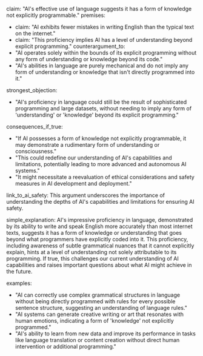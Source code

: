 claim: "AI's effective use of language suggests it has a form of knowledge not explicitly programmable."
premises:
  - claim: "AI exhibits fewer mistakes in writing English than the typical text on the internet."
  - claim: "This proficiency implies AI has a level of understanding beyond explicit programming."
counterargument_to:
  - "AI operates solely within the bounds of its explicit programming without any form of understanding or knowledge beyond its code."
  - "AI's abilities in language are purely mechanical and do not imply any form of understanding or knowledge that isn't directly programmed into it."

strongest_objection:
  - "AI's proficiency in language could still be the result of sophisticated programming and large datasets, without needing to imply any form of 'understanding' or 'knowledge' beyond its explicit programming."

consequences_if_true:
  - "If AI possesses a form of knowledge not explicitly programmable, it may demonstrate a rudimentary form of understanding or consciousness."
  - "This could redefine our understanding of AI's capabilities and limitations, potentially leading to more advanced and autonomous AI systems."
  - "It might necessitate a reevaluation of ethical considerations and safety measures in AI development and deployment."

link_to_ai_safety: This argument underscores the importance of understanding the depths of AI's capabilities and limitations for ensuring AI safety.

simple_explanation: AI's impressive proficiency in language, demonstrated by its ability to write and speak English more accurately than most internet texts, suggests it has a form of knowledge or understanding that goes beyond what programmers have explicitly coded into it. This proficiency, including awareness of subtle grammatical nuances that it cannot explicitly explain, hints at a level of understanding not solely attributable to its programming. If true, this challenges our current understanding of AI capabilities and raises important questions about what AI might achieve in the future.

examples:
  - "AI can correctly use complex grammatical structures in language without being directly programmed with rules for every possible sentence structure, suggesting an understanding of language rules."
  - "AI systems can generate creative writing or art that resonates with human emotions, indicating a form of 'knowledge' not explicitly programmed."
  - "AI's ability to learn from new data and improve its performance in tasks like language translation or content creation without direct human intervention or additional programming."